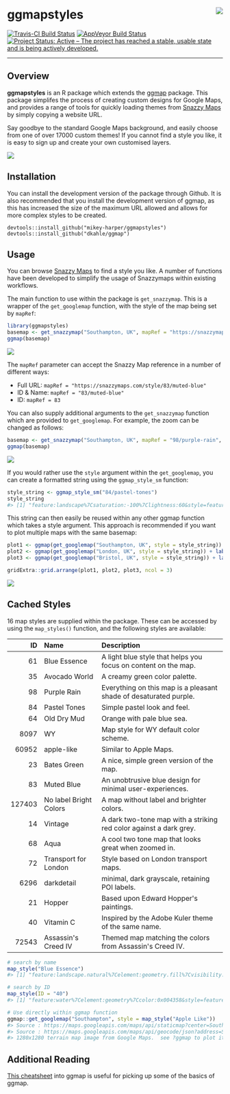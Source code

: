 
<!-- README.md is generated from README.Rmd. Please edit that file -->
ggmapstyles <img src="man/images/SnazzyMaps-Icon-Transparent.png" align="right" />
==================================================================================

[![Travis-CI Build Status](https://travis-ci.org/mikey-harper/ggmapstyles.svg?branch=master)](https://travis-ci.org/mikey-harper/ggmapstyles) [![AppVeyor Build Status](https://ci.appveyor.com/api/projects/status/github/mikey-harper/ggmapstyles?branch=master&svg=true)](https://ci.appveyor.com/project/mikey-harper/ggmapstyles) [![Project Status: Active – The project has reached a stable, usable state and is being actively developed.](http://www.repostatus.org/badges/latest/active.svg)](http://www.repostatus.org/#active)

------------------------------------------------------------------------

Overview
--------

**ggmapstyles** is an R package which extends the [ggmap](https://github.com/dkahle/ggmap) package. This package simplifes the process of creating custom designs for Google Maps, and provides a range of tools for quickly loading themes from [Snazzy Maps](https://snazzymaps.com/) by simply copying a website URL.

Say goodbye to the standard Google Maps background, and easily choose from one of over 17000 custom themes! If you cannot find a style you like, it is easy to sign up and create your own customised layers.

![](man/figures/README-unnamed-chunk-2-1.png)

Installation
------------

You can install the development version of the package through Github. It is also recommended that you install the development version of ggmap, as this has increased the size of the maximum URL allowed and allows for more complex styles to be created.

    devtools::install_github("mikey-harper/ggmapstyles")
    devtools::install_github("dkahle/ggmap")

Usage
-----

You can browse [Snazzy Maps](https://snazzymaps.com/) to find a style you like. A number of functions have been developed to simplify the usage of Snazzymaps within existing workflows.

The main function to use within the package is `get_snazzymap`. This is a wrapper of the `get_googlemap` function, with the style of the map being set by `mapRef`:

``` r
library(ggmapstyles)
basemap <- get_snazzymap("Southampton, UK", mapRef = "https://snazzymaps.com/style/83/muted-blue")
ggmap(basemap)
```

![](man/figures/README-unnamed-chunk-3-1.png)

The `mapRef` parameter can accept the Snazzy Map reference in a number of different ways:

-   Full URL: `mapRef = "https://snazzymaps.com/style/83/muted-blue"`
-   ID & Name: `mapRef = "83/muted-blue"`
-   ID: `mapRef = 83`

You can also supply additional arguments to the `get_snazzymap` function which are provided to `get_googlemap`. For example, the zoom can be changed as follows:

``` r
basemap <- get_snazzymap("Southampton, UK", mapRef = "98/purple-rain", zoom = 15)
ggmap(basemap)
```

![](man/figures/README-unnamed-chunk-4-1.png)

If you would rather use the `style` argument within the `get_googlemap`, you can create a formatted string using the `ggmap_style_sm` function:

``` r
style_string <- ggmap_style_sm("84/pastel-tones")
style_string
#> [1] "feature:landscape%7Csaturation:-100%7Clightness:60&style=feature:road.local%7Csaturation:-100%7Clightness:40%7Cvisibility:on&style=feature:transit%7Csaturation:-100%7Cvisibility:simplified&style=feature:administrative.province%7Cvisibility:off&style=feature:water%7Cvisibility:on%7Clightness:30&style=feature:road.highway%7Celement:geometry.fill%7Ccolor:0xef8c25%7Clightness:40&style=feature:road.highway%7Celement:geometry.stroke%7Cvisibility:off&style=feature:poi.park%7Celement:geometry.fill%7Ccolor:0xb6c54c%7Clightness:40%7Csaturation:-40&style="
```

This string can then easily be reused within any other ggmap function which takes a style argument. This approach is recommended if you want to plot multiple maps with the same basemap:

``` r
plot1 <- ggmap(get_googlemap("Southampton, UK", style = style_string)) + labs(title = "Southampton")
plot2 <- ggmap(get_googlemap("London, UK", style = style_string)) + labs(title = "London")
plot3 <- ggmap(get_googlemap("Bristol, UK", style = style_string)) + labs(title = "Bristol")

gridExtra::grid.arrange(plot1, plot2, plot3, ncol = 3)
```

![](man/figures/README-unnamed-chunk-6-1.png)

Cached Styles
-------------

16 map styles are supplied within the package. These can be accessed by using the `map_styles()` function, and the following styles are available:

|      ID| Name                   | Description                                                        |
|-------:|:-----------------------|:-------------------------------------------------------------------|
|      61| Blue Essence           | A light blue style that helps you focus on content on the map.     |
|      35| Avocado World          | A creamy green color palette.                                      |
|      98| Purple Rain            | Everything on this map is a pleasant shade of desaturated purple.  |
|      84| Pastel Tones           | Simple pastel look and feel.                                       |
|      64| Old Dry Mud            | Orange with pale blue sea.                                         |
|    8097| WY                     | Map style for WY default color scheme.                             |
|   60952| apple-like             | Similar to Apple Maps.                                             |
|      23| Bates Green            | A nice, simple green version of the map.                           |
|      83| Muted Blue             | An unobtrusive blue design for minimal user-experiences.           |
|  127403| No label Bright Colors | A map without label and brighter colors.                           |
|      14| Vintage                | A dark two-tone map with a striking red color against a dark grey. |
|      68| Aqua                   | A cool two tone map that looks great when zoomed in.               |
|      72| Transport for London   | Style based on London transport maps.                              |
|    6296| darkdetail             | minimal, dark grayscale, retaining POI labels.                     |
|      21| Hopper                 | Based upon Edward Hopper's paintings.                              |
|      40| Vitamin C              | Inspired by the Adobe Kuler theme of the same name.                |
|   72543| Assassin's Creed IV    | Themed map matching the colors from Assassin's Creed IV.           |

``` r
# search by name
map_style("Blue Essence")
#> [1] "feature:landscape.natural%7Celement:geometry.fill%7Cvisibility:on%7Ccolor:0xe0efef&style=feature:poi%7Celement:geometry.fill%7Cvisibility:on%7Chue:0x1900ff%7Ccolor:0xc0e8e8&style=feature:road%7Celement:geometry%7Clightness:100%7Cvisibility:simplified&style=feature:road%7Celement:labels%7Cvisibility:off&style=feature:transit.line%7Celement:geometry%7Cvisibility:on%7Clightness:700&style=feature:water%7Celement:all%7Ccolor:0x7dcdcd"

# search by ID
map_style(ID = "40")
#> [1] "feature:water%7Celement:geometry%7Ccolor:0x004358&style=feature:landscape%7Celement:geometry%7Ccolor:0x1f8a70&style=feature:poi%7Celement:geometry%7Ccolor:0x1f8a70&style=feature:road.highway%7Celement:geometry%7Ccolor:0xfd7400&style=feature:road.arterial%7Celement:geometry%7Ccolor:0x1f8a70%7Clightness:-20&style=feature:road.local%7Celement:geometry%7Ccolor:0x1f8a70%7Clightness:-17&style=element:labels.text.stroke%7Ccolor:0xffffff%7Cvisibility:on%7Cweight:0.9&style=element:labels.text.fill%7Cvisibility:on%7Ccolor:0xffffff&style=feature:poi%7Celement:labels%7Cvisibility:simplified&style=element:labels.icon%7Cvisibility:off&style=feature:transit%7Celement:geometry%7Ccolor:0x1f8a70%7Clightness:-10&style=&style=feature:administrative%7Celement:geometry%7Ccolor:0x1f8a70%7Cweight:0.7"

# Use directly within ggmap function
ggmap::get_googlemap("Southampton", style = map_style("Apple Like"))
#> Source : https://maps.googleapis.com/maps/api/staticmap?center=Southampton&zoom=10&size=640x640&scale=2&maptype=terrain&style=&key=AIzaSyBGIdhljRFAiAqbNqYPWPf0iKbhESX2TRE
#> Source : https://maps.googleapis.com/maps/api/geocode/json?address=Southampton&key=AIzaSyBGIdhljRFAiAqbNqYPWPf0iKbhESX2TRE
#> 1280x1280 terrain map image from Google Maps.  see ?ggmap to plot it.
```

Additional Reading
------------------

[This cheatsheet](https://www.nceas.ucsb.edu/~frazier/RSpatialGuides/ggmap/ggmapCheatsheet.pdf) into ggmap is useful for picking up some of the basics of ggmap.
